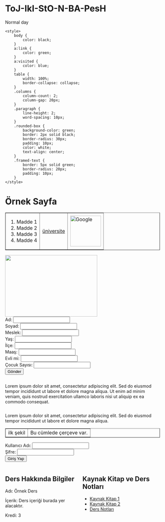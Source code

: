 # ToJ-IkI-StO-N-BA-PesH
Normal day 

<html>
<head>
    <title>Örnek Sayfa</title>
    
    <style>
        body {
            color: black;
        }
        a:link {
            color: green;
        }
        a:visited {
            color: blue;
        }
        table {
            width: 100%;
            border-collapse: collapse;
        }
        .columns {
            column-count: 2;
            column-gap: 20px;
        }
        .paragraph {
            line-height: 2;
            word-spacing: 10px;
        }
        .rounded-box {
            background-color: green;
            border: 2px solid black;
            border-radius: 30px;
            padding: 10px;
            color: white;
            text-align: center;
        }
        .framed-text {
            border: 5px solid green;
            border-radius: 20px;
            padding: 10px;
        }
    </style>
</head>
<body>

<h1>Örnek Sayfa</h1>

<!-- 1. Tablo -->
<table border="1">
    <tr>
        <td>
            <ol>
                <li>Madde 1</li>
                <li>Madde 2</li>
                <li>Madde 3</li>
                <li>Madde 4</li>
            </ol>
        </td>
        <td><a href="https://gelisim.edu.tr">üniversite</a></td>
        <td><a href="https://www.google.com"><img src="image.jpg" alt="Google" width="100"></a></td>
    </tr>
</table>

<!-- 2. Image -->
<img src="split-image.jpg" usemap="#image-map" width="300" height="200">
<map name="image-map">
    <area shape="rect" coords="0,0,150,200" href="https://www.mgm.gov.tr/">
    <area shape="rect" coords="150,0,300,200" href="https://iklim.gov.tr/">
</map>

<!-- 3. Form -->
<form action="server_url" method="POST">
    Ad: <input type="text" name="ad" required><br>
    Soyad: <input type="text" name="soyad" required><br>
    Meslek: <input type="text" name="meslek" required><br>
    Yaş: <input type="number" name="yas" required><br>
    İlçe: <input type="text" name="ilce" required><br>
    Maaş: <input type="number" name="maas" required><br>
    Evli mi: <input type="text" name="evlimi" required><br>
    Çocuk Sayısı: <input type="number" name="cocuk_sayisi" required><br>
    <input type="submit" value="Gönder">
</form>

<!-- 4. Paragraf (2 sütun) -->
<div class="columns">
    <p>Lorem ipsum dolor sit amet, consectetur adipiscing elit. Sed do eiusmod tempor incididunt ut labore et dolore magna aliqua. Ut enim ad minim veniam, quis nostrud exercitation ullamco laboris nisi ut aliquip ex ea commodo consequat.</p>
</div>

<!-- 5. Paragraf (satır arası ve kelime arası boşluk) -->
<p class="paragraph">
    Lorem ipsum dolor sit amet, consectetur adipiscing elit. Sed do eiusmod tempor incididunt ut labore et dolore magna aliqua.
</p>

<!-- 6. 2x2 Tablo (Dikdörtgen ve Çerçeve) -->
<table border="1">
    <tr>
        <td><div class="rounded-box">ilk şekil</div></td>
        <td><div class="framed-text">Bu cümlede çerçeve var.</div></td>
    </tr>
</table>

<!-- 7. Giriş Formu -->
<form action="acilis.asp" method="POST">
    Kullanıcı Adı: <input type="text" name="kullanici_adi" required><br>
    Şifre: <input type="password" name="sifre" pattern="\d{4}" required><br>
    <input type="submit" value="Giriş Yap">
</form>

<!-- 8. Dikey Bölünmüş Sayfa -->
<div style="display: flex;">
    <div style="width: 50%;">
        <h2>Ders Hakkında Bilgiler</h2>
        <p>Adı: Örnek Ders</p>
        <p>İçerik: Ders içeriği burada yer alacaktır.</p>
        <p>Kredi: 3</p>
    </div>
    <div style="width: 50%;">
        <h2>Kaynak Kitap ve Ders Notları</h2>
        <ul>
            <li><a href="kaynak1.pdf">Kaynak Kitap 1</a></li>
            <li><a href="kaynak2.pdf">Kaynak Kitap 2</a></li>
            <li><a href="ders_notlari.pdf">Ders Notları</a></li>
        </ul>
    </div>
</div>

</body>
</html>

